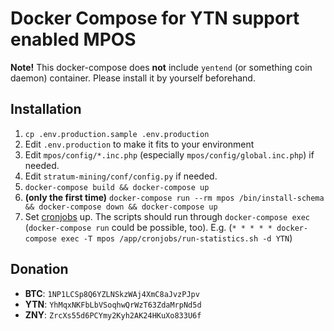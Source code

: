 Docker Compose for YTN support enabled MPOS
===========================================

**Note!** This docker-compose does **not** include `yentend` (or something coin daemon) container. Please install it by yourself beforehand.

Installation
------------
1. `cp .env.production.sample .env.production`
2. Edit `.env.production` to make it fits to your environment
3. Edit `mpos/config/*.inc.php` (especially `mpos/config/global.inc.php`) if needed.
4. Edit `stratum-mining/conf/config.py` if needed.
5. `docker-compose build && docker-compose up`
6. **(only the first time)** `docker-compose run --rm mpos /bin/install-schema && docker-compose down && docker-compose up`
7. Set [cronjobs](https://github.com/MPOS/php-mpos/wiki/Cronjobs) up.
   The scripts should run through `docker-compose exec` (`docker-compose run` could be possible, too).
   E.g. (`* * * * * docker-compose exec -T mpos /app/cronjobs/run-statistics.sh -d YTN`)

Donation
--------

- **BTC**: `1NP1LCSp8Q6YZLNSkzWAj4XmC8aJvzPJpv`
- **YTN**: `YhMqxNKFbLbVSoqhwQrWzT63ZdaMrpNd5d`
- **ZNY**: `ZrcXs55d6PCYmy2Kyh2AK24HKuXo833U6f`
